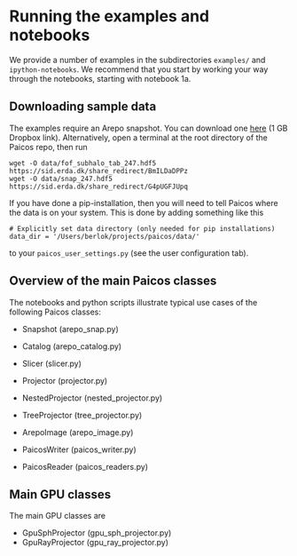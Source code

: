 # Running the examples and notebooks

We provide a number of examples in the subdirectories `examples/` and `ipython-notebooks`.
We recommend that you start by working your way through the notebooks, starting with
notebook 1a.

## Downloading sample data

The examples require an Arepo snapshot. You can download one [here](https://www.dropbox.com/sh/xdmqpc72jprtfs7/AADTmM12Zqc4K5--R5OTb4oCa?dl=0) (1 GB Dropbox link). Alternatively, open a terminal at
the root directory of the Paicos repo, then run
```
wget -O data/fof_subhalo_tab_247.hdf5 https://sid.erda.dk/share_redirect/BmILDaDPPz
wget -O data/snap_247.hdf5 https://sid.erda.dk/share_redirect/G4pUGFJUpq
```

If you have done a pip-installation, then you will need to tell Paicos where the data is on your system.
This is done by adding something like this
```
# Explicitly set data directory (only needed for pip installations)
data_dir = '/Users/berlok/projects/paicos/data/'
```
to your `paicos_user_settings.py` (see the user configuration tab).

## Overview of the main Paicos classes
The notebooks and python scripts illustrate typical use cases of the following Paicos classes:

- Snapshot (arepo_snap.py)

- Catalog (arepo_catalog.py)

- Slicer (slicer.py)

- Projector (projector.py)

- NestedProjector (nested_projector.py)

- TreeProjector (tree_projector.py)

- ArepoImage (arepo_image.py)

- PaicosWriter (paicos_writer.py)

- PaicosReader (paicos_readers.py)

## Main GPU classes

The main GPU classes are

- GpuSphProjector (gpu_sph_projector.py)
- GpuRayProjector (gpu_ray_projector.py)
